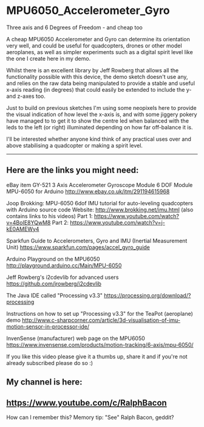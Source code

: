 # MPU6050_Accelerometer_Gyro
Three axis and 6 Degrees of Freedom - and cheap too

A cheap MPU6050 Accelerometer and Gyro can determine its orientation very well, and could be useful for quadcopters, drones or other model aeroplanes, as well as simpler experiments such as a digital spirit level like the one I create here in my demo.

Whilst there is an excellent library by Jeff Rowberg that allows all the functionality possible with this device, the demo sketch doesn't use any, and relies on the raw data being manipulated to provide a stable and useful x-axis reading (in degrees) that could easily be extended to include the y- and z-axes too.

Just to build on previous sketches I'm using some neopixels here to provide the visual indication of how level the x-axis is, and with some jiggery pokery have managed to to get it to show the centre led when balanced with the leds to the left (or right) illuminated depending on how far off-balance it is.

I'll be interested whether anyone kind think of any practical uses over and above stabilising a quadcopter or making a spirit level.

-----------------------------------------------------
Here are the links you might need:
-----------------------------------------------------

eBay item GY-521 3 Axis Accelerometer Gyroscope Module 6 DOF Module MPU-6050 for Arduino
http://www.ebay.co.uk/itm/291194615968

Joop Brokking: MPU-6050 6dof IMU tutorial for auto-leveling quadcopters with Arduino source code
Website: http://www.brokking.net/imu.html (also contains links to his videos)
Part 1: https://www.youtube.com/watch?v=4BoIE8YQwM8
Part 2: https://www.youtube.com/watch?v=j-kE0AMEWy4

Sparkfun Guide to Accelerometers, Gyro and IMU (Inertial Measurement Unit)
https://www.sparkfun.com/pages/accel_gyro_guide

Arduino Playground on the MPU6050
http://playground.arduino.cc/Main/MPU-6050

Jeff Rowberg's i2cdevlib for advanced users
https://github.com/jrowberg/i2cdevlib

The Java IDE called "Processing v3.3"
https://processing.org/download/?processing

Instructions on how to set up "Processing v3.3" for the TeaPot (aeroplane) demo
http://www.c-sharpcorner.com/article/3d-visualisation-of-imu-motion-sensor-in-processor-ide/

InvenSense (manufacturer) web page on the MPU6050
https://www.invensense.com/products/motion-tracking/6-axis/mpu-6050/

If you like this video please give it a thumbs up, share it and if you're not already subscribed please do so :)

My channel is here:
------------------------------------------------------------------
https://www.youtube.com/c/RalphBacon
------------------------------------------------------------------ 
How can I remember this? Memory tip: "See" Ralph Bacon, geddit?
